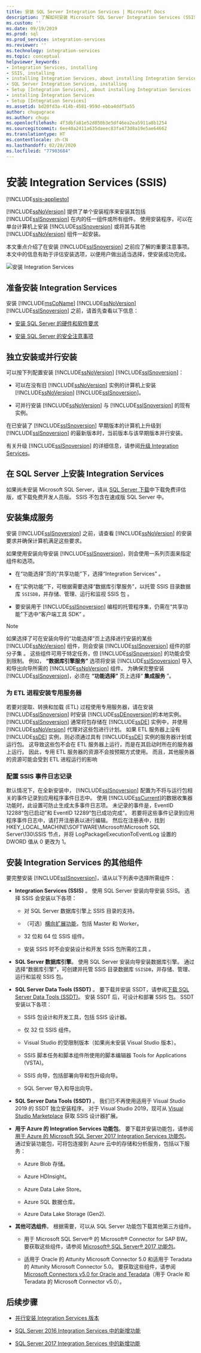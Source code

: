 ```yaml
---
title: 安装 SQL Server Integration Services | Microsoft Docs
description: 了解如何安装 Microsoft SQL Server Integration Services (SSIS) 以及如何获取 SSIS 的其他下载
ms.custom: ''
ms.date: 09/19/2019
ms.prod: sql
ms.prod_service: integration-services
ms.reviewer: ''
ms.technology: integration-services
ms.topic: conceptual
helpviewer_keywords:
- Integration Services, installing
- SSIS, installing
- installing Integration Services, about installing Integration Services
- SQL Server Integration Services, installing
- Setup [Integration Services], about installing Integration Services
- installing Integration Services
- Setup [Integration Services]
ms.assetid: bd20fd3a-414b-4581-959d-ebba4ddf5a55
author: chugugrace
ms.author: chugu
ms.openlocfilehash: 4f3dbfa81e52d050b3e5df46ea2ea5911a8b1254
ms.sourcegitcommit: 6ee40a2411a635daeec83fa473d8a19e5ae64662
ms.translationtype: HT
ms.contentlocale: zh-CN
ms.lasthandoff: 02/28/2020
ms.locfileid: "77903684"
---
```

# <a name="install-integration-services-ssis"></a>安装 Integration Services (SSIS)

[!INCLUDE[ssis-appliesto](../../includes/ssis-appliesto-ssvrpluslinux-asdb-asdw-xxx.md)]

[!INCLUDE[ssNoVersion](../../includes/ssnoversion-md.md)] 提供了单个安装程序来安装其包括 [!INCLUDE[ssISnoversion](../../includes/ssisnoversion-md.md)] 在内的任一组件或所有组件。 使用安装程序，可以在单台计算机上安装 [!INCLUDE[ssISnoversion](../../includes/ssisnoversion-md.md)] 或将其与其他 [!INCLUDE[ssNoVersion](../../includes/ssnoversion-md.md)] 组件一起安装。

 本文重点介绍了在安装 [!INCLUDE[ssISnoversion](../../includes/ssisnoversion-md.md)] 之前应了解的重要注意事项。 本文中的信息有助于评估安装选项，以便用户做出适当选择，使安装成功完成。

![安装 Integration Services](install-integration-services/install-integration-services-sql-setup.png)

## <a name="get-ready-to-install-integration-services"></a>准备安装 Integration Services

安装 [!INCLUDE[msCoName](../../includes/msconame-md.md)] [!INCLUDE[ssNoVersion](../../includes/ssnoversion-md.md)] [!INCLUDE[ssISnoversion](../../includes/ssisnoversion-md.md)] 之前，请首先查看以下信息：

- [安装 SQL Server 的硬件和软件要求](../../sql-server/install/hardware-and-software-requirements-for-installing-sql-server.md)

- [安装 SQL Server 的安全注意事项](../../sql-server/install/security-considerations-for-a-sql-server-installation.md)

## <a name="install-standalone-or-side-by-side"></a>独立安装或并行安装

可以按下列配置安装 [!INCLUDE[ssNoVersion](../../includes/ssnoversion-md.md)] [!INCLUDE[ssISnoversion](../../includes/ssisnoversion-md.md)]：

- 可以在没有旧 [!INCLUDE[ssNoVersion](../../includes/ssnoversion-md.md)] 实例的计算机上安装 [!INCLUDE[ssNoVersion](../../includes/ssnoversion-md.md)] [!INCLUDE[ssISnoversion](../../includes/ssisnoversion-md.md)]。

- 可并行安装 [!INCLUDE[ssNoVersion](../../includes/ssnoversion-md.md)] 与 [!INCLUDE[ssISnoversion](../../includes/ssisnoversion-md.md)] 的现有实例。

在已安装了 [!INCLUDE[ssISnoversion](../../includes/ssisnoversion-md.md)] 早期版本的计算机上升级到 [!INCLUDE[ssISnoversion](../../includes/ssisnoversion-md.md)] 的最新版本时，当前版本与该早期版本并行安装。

有关升级 [!INCLUDE[ssISnoversion](../../includes/ssisnoversion-md.md)] 的详细信息，请参阅[升级 Integration Services](../../integration-services/install-windows/upgrade-integration-services.md)。

## <a name="get-sql-server-with-integration-services"></a>在 SQL Server 上安装 Integration Services

如果尚未安装 Microsoft SQL Server，请从 [SQL Server 下载](https://www.microsoft.com/sql-server/sql-server-downloads)中下载免费评估版，或下载免费开发人员版。 SSIS 不包含在速成版 SQL Server 中。

## <a name="install-integration-services"></a>安装集成服务

 安装 [!INCLUDE[ssISnoversion](../../includes/ssisnoversion-md.md)] 之前，请查看 [!INCLUDE[ssNoVersion](../../includes/ssnoversion-md.md)] 的安装要求并确保计算机满足这些要求。

如果使用安装向导安装 [!INCLUDE[ssISnoversion](../../includes/ssisnoversion-md.md)]，则会使用一系列页面来指定组件和选项。

- 在“功能选择”页的“共享功能”下，选择“Integration Services”    。

- 在“实例功能”下，可根据需要选择“数据库引擎服务”，以托管 SSIS 目录数据库 `SSISDB`，并存储、管理、运行和监视 SSIS 包   。

- 要安装用于 [!INCLUDE[ssISnoversion](../../includes/ssisnoversion-md.md)] 编程的托管程序集，仍需在“共享功能”下选中“客户端工具 SDK”   。

> [!NOTE]
> 如果选择了可在安装向导的“功能选择”页上选择进行安装的某些 [!INCLUDE[ssNoVersion](../../includes/ssnoversion-md.md)] 组件，则会安装 [!INCLUDE[ssISnoversion](../../includes/ssisnoversion-md.md)] 组件的部分子集  。 这些组件可用于特定任务，但 [!INCLUDE[ssISnoversion](../../includes/ssisnoversion-md.md)] 的功能会受到限制。 例如， **“数据库引擎服务”** 选项将安装 [!INCLUDE[ssISnoversion](../../includes/ssisnoversion-md.md)] 导入和导出向导所需的 [!INCLUDE[ssNoVersion](../../includes/ssnoversion-md.md)] 组件。 为确保完整安装 [!INCLUDE[ssISnoversion](../../includes/ssisnoversion-md.md)]，必须在 **“功能选择”** 页上选择“ **集成服务** ”。

### <a name="installing-a-dedicated-server-for-etl-processes"></a>为 ETL 进程安装专用服务器

若要对提取、转换和加载 (ETL) 过程使用专用服务器，请在安装 [!INCLUDE[ssISnoversion](../../includes/ssisnoversion-md.md)] 时安装 [!INCLUDE[ssDEnoversion](../../includes/ssdenoversion-md.md)]的本地实例。 [!INCLUDE[ssISnoversion](../../includes/ssisnoversion-md.md)] 通常将包存储在 [!INCLUDE[ssDE](../../includes/ssde-md.md)] 实例中，并使用 [!INCLUDE[ssNoVersion](../../includes/ssnoversion-md.md)] 代理对这些包进行计划。 如果 ETL 服务器上没有 [!INCLUDE[ssDE](../../includes/ssde-md.md)] 实例，则必须通过具有 [!INCLUDE[ssDE](../../includes/ssde-md.md)] 实例的服务器计划或运行包。 这导致这些包不会在 ETL 服务器上运行，而是在其启动时所在的服务器上运行。 因此，专用 ETL 服务器的资源不会按预期方式使用。 而且，其他服务器的资源可能会受到 ETL 进程运行的影响

### <a name="configuring-ssis-event-logging"></a>配置 SSIS 事件日志记录

默认情况下，在全新安装中， [!INCLUDE[ssISnoversion](../../includes/ssisnoversion-md.md)] 配置为不将与运行包相关的事件记录到应用程序事件日志中。 使用 [!INCLUDE[ssCurrent](../../includes/sscurrent-md.md)]的数据收集器功能时，此设置可防止生成太多事件日志项。 未记录的事件是，EventID 12288“包已启动”和 EventID 12289“包已成功完成”。 若要将这些事件记录到应用程序事件日志中，请打开注册表以进行编辑。 然后在注册表中，找到 HKEY_LOCAL_MACHINE\SOFTWARE\Microsoft\Microsoft SQL Server\130\SSIS 节点，并将 LogPackageExecutionToEventLog 设置的 DWORD 值从 0 更改为 1。

## <a name="install-additional-components-for-integration-services"></a>安装 Integration Services 的其他组件

要完整安装 [!INCLUDE[ssISnoversion](../../includes/ssisnoversion-md.md)]，请从以下列表中选择所需组件：

- **Integration Services (SSIS)** 。 使用 SQL Server 安装向导安装 SSIS。 选择 SSIS 会安装以下各项：

  - 对 SQL Server 数据库引擎上 SSIS 目录的支持。

  - （可选）[横向扩展功能](../scale-out/walkthrough-set-up-integration-services-scale-out.md)，包括 Master 和 Worker。

  - 32 位和 64 位 SSIS 组件。

  - 安装 SSIS 时不会安装设计和开发 SSIS 包所需的工具  。

- **SQL Server 数据库引擎**。 使用 SQL Server 安装向导安装数据库引擎。 通过选择“数据库引擎”，可创建并托管 SSIS 目录数据库 `SSISDB`，并存储、管理、运行和监视 SSIS 包。

- **SQL Server Data Tools (SSDT)** 。 要下载并安装 SSDT，请参阅[下载 SQL Server Data Tools (SSDT)](../../ssdt/download-sql-server-data-tools-ssdt.md)。 安装 SSDT 后，可设计和部署 SSIS 包。 SSDT 安装以下各项：

  - SSIS 包设计和开发工具，包括 SSIS 设计器。

  - 仅 32 位 SSIS 组件。

  - Visual Studio 的受限制版本（如果尚未安装 Visual Studio 版本）。

  - SSIS 脚本任务和脚本组件所使用的脚本编辑器 Tools for Applications (VSTA)。

  - SSIS 向导，包括部署向导和包升级向导。

  - SQL Server 导入和导出向导。

- **SQL Server Data Tools (SSDT)** 。 我们已不再使用适用于 Visual Studio 2019 的 SSDT 独立安装程序。 对于 Visual Studio 2019，现可从 [Visual Studio Marketplace](https://marketplace.visualstudio.com/items?itemName=SSIS.SqlServerIntegrationServicesProjects&ssr=false#overview) 获取 SSIS 设计器扩展。

- **用于 Azure 的 Integration Services 功能包**。 要下载并安装功能包，请参阅[用于 Azure 的 Microsoft SQL Server 2017 Integration Services 功能包](https://docs.microsoft.com/sql/integration-services/azure-feature-pack-for-integration-services-ssis?view=sql-server-2017)。 通过安装功能包，可将包连接到 Azure 云中的存储和分析服务，包括以下服务：

  - Azure Blob 存储。

  - Azure HDInsight。

  - Azure Data Lake Store。

  - Azure SQL 数据仓库。

  - Azure Data Lake Storage (Gen2).

- **其他可选组件**。 根据需要，可以从 SQL Server 功能包下载其他第三方组件。

  - 用于 Microsoft SQL Server® 的 Microsoft® Connector for SAP BW。 要获取这些组件，请参阅 [Microsoft® SQL Server® 2017 功能包](https://www.microsoft.com/download/details.aspx?id=55992)。

  - 适用于 Oracle 的 Attunity Microsoft Connector 5.0 和适用于 Teradata 的 Attunity Microsoft Connector 5.0。 要获取这些组件，请参阅 [Microsoft Connectors v5.0 for Oracle and Teradata](https://www.microsoft.com/download/details.aspx?id=55179)（用于 Oracle 和 Teradata 的 Microsoft Connector v5.0）。

## <a name="next-steps"></a>后续步骤

- [并行安装 Integration Services 版本](installing-integration-services-versions-side-by-side.md)

- [SQL Server 2016 Integration Services 中的新增功能](../what-s-new-in-integration-services-in-sql-server-2016.md)

- [SQL Server 2017 Integration Services 中的新增功能](../what-s-new-in-integration-services-in-sql-server-2017.md)
